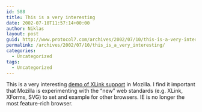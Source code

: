 ```yaml
---
id: 588
title: This is a very interesting
date: 2002-07-10T11:57:14+00:00
author: Niklas
layout: post
guid: http://www.protocol7.com/archives/2002/07/10/this-is-a-very-interesting/
permalink: /archives/2002/07/10/this_is_a_very_interesting/
categories:
  - Uncategorized
tags:
  - Uncategorized
---
```

<div class='microid-dd75adb62d5514b15c7bc129d4303b5dc3959767'>
  <p>
    This is a very interesting <a href="http://www.snee.com/xml/xlink/sxlinkdemo.xml">demo of XLink support</a> in Mozilla. I find it important that Mozilla is experimenting with the &#8220;new&#8221; web standards (e.g. XLink, XForms, SVG) to set and example for other browsers. IE is no longer the most feature-rich browser.
  </p>
</div>